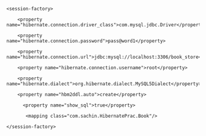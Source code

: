 <?xml version="1.0" encoding="UTF-8"?>

<!DOCTYPE hibernate-configuration PUBLIC

		"-//Hibernate/Hibernate Configuration DTD 3.0//EN"
    
		"http://www.hibernate.org/dtd/hibernate-configuration-3.0.dtd">
    
<hibernate-configuration>
  
    <session-factory>
      
        <property name="hibernate.connection.driver_class">com.mysql.jdbc.Driver</property>
      
        <property name="hibernate.connection.password">pass@word1</property>
      
        <property name="hibernate.connection.url">jdbc:mysql://localhost:3306/book_store</property>
      
        <property name="hibernate.connection.username">root</property>
      
        <property name="hibernate.dialect">org.hibernate.dialect.MySQL5Dialect</property>
      
        <property name="hbm2ddl.auto">create</property>
      
          <property name="show_sql">true</property>
          
           <mapping class="com.sachin.HibernatePrac.Book"/>
           
    </session-factory>
</hibernate-configuration>
